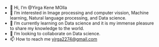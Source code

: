 - 👋 Hi, I’m @Yirga Kene MOlla
- 👀 I’m interested in Image processing and computer vission, Machine learning, Natural language processing, and Data science.
- 🌱 I’m currently learning on Data science and it is my immense pleasure to share my knowledge to the world.
- 💞️ I’m looking to collaborate on Data science.
- 📫 How to reach me yirga2274@gmail.com

<!---
Yirga123-cloud/Yirga123-cloud is a ✨ special ✨ repository because its `README.md` (this file) appears on your GitHub profile.
You can click the Preview link to take a look at your changes.
--->
